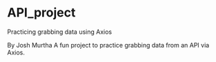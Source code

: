 # API_project
Practicing grabbing data using Axios

By Josh Murtha
A fun project to practice grabbing data from an API via Axios.
